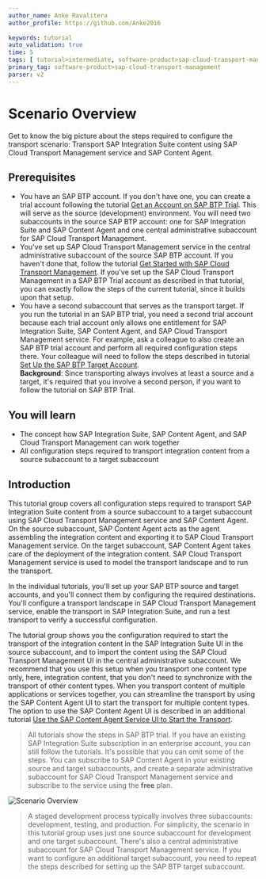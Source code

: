 ```yaml
---
author_name: Anke Ravalitera
author_profile: https://github.com/Anke2016 
  
keywords: tutorial
auto_validation: true
time: 5
tags: [ tutorial>intermediate, software-product>sap-cloud-transport-management, software-product>sap-content-agent-service, software-product>sap-integration-suite ]
primary_tag: software-product>sap-cloud-transport-management
parser: v2
---
```

# Scenario Overview 
<!-- description --> Get to know the big picture about the steps required to configure the transport scenario: Transport SAP Integration Suite content using SAP Cloud Transport Management service and SAP Content Agent. 

## Prerequisites
 - You have an SAP BTP account. If you don't have one, you can create a trial account following the tutorial [Get an Account on SAP BTP Trial](hcp-create-trial-account). This will serve as the source (development) environment. You will need two subaccounts in the source SAP BTP account: one for SAP Integration Suite and SAP Content Agent and one central administrative subaccount for SAP Cloud Transport Management.  
 - You've set up SAP Cloud Transport Management service in the central administrative subaccount of the source SAP BTP account. If you haven't done that, follow the tutorial [Get Started with SAP Cloud Transport Management](btp-transport-management-getting-started).
    If you've set up the SAP Cloud Transport Management in a SAP BTP Trial account as described in that tutorial, you can exactly follow the steps of the current tutorial, since it builds upon that setup.  
 - You have a second subaccount that serves as the transport target. If you run the tutorial in an SAP BTP trial, you need a second trial account because each trial account only allows one entitlement for SAP Integration Suite, SAP Content Agent, and SAP Cloud Transport Management service. For example, ask a colleague to also create an SAP BTP trial account and perform all required configuration steps there. Your colleague will need to follow the steps described in tutorial [Set Up the SAP BTP Target Account](btp-transport-management-cpi-03-set-up-target-account).   
    **Background**: Since transporting always involves at least a source and a target, it's required that you involve a second person, if you want to follow the tutorial on SAP BTP Trial.  


## You will learn
   - The concept how SAP Integration Suite, SAP Content Agent, and SAP Cloud Transport Management can work together
   - All configuration steps required to transport integration content from a source subaccount to a target subaccount
   

## Introduction

This tutorial group covers all configuration steps required to transport SAP Integration Suite content from a source subaccount to a target subaccount using SAP Cloud Transport Management service and SAP Content Agent. On the source subaccount, SAP Content Agent acts as the agent assembling the integration content and exporting it to SAP Cloud Transport Management service. On the target subaccount, SAP Content Agent takes care of the deployment of the integration content. SAP Cloud Transport Management service is used to model the transport landscape and to run the transport.

In the individual tutorials, you'll set up your SAP BTP source and target accounts, and you'll connect them by configuring the required destinations. You'll configure a transport landscape in SAP Cloud Transport Management service, enable the transport in SAP Integration Suite, and run a test transport to verify a successful configuration.

The tutorial group shows you the configuration required to start the transport of the integration content in the SAP Integration Suite UI in the source subaccount, and to import the content using the SAP Cloud Transport Management UI in the central administrative subaccount. We recommend that you use this setup when you transport one content type only, here, integration content, that you don't need to synchronize with the transport of other content types. When you transport content of multiple applications or services together, you can streamline the transport by using the SAP Content Agent UI to start the transport for multiple content types. The option to use the SAP Content Agent UI is described in an additional tutorial [Use the SAP Content Agent Service UI to Start the Transport](btp-transport-management-cpi-08-cas-ui). 

>All tutorials show the steps in SAP BTP trial. If you have an existing SAP Integration Suite subscription in an enterprise account, you can still follow the tutorials. It's possible that you can omit some of the steps. You can subscribe to SAP Content Agent in your existing source and target subaccounts, and create a separate administrative subaccount for SAP Cloud Transport Management service and subscribe to the service using the **free** plan.

   ![Scenario Overview](screenshots/overview_picture.png)

>A staged development process typically involves three subaccounts: development, testing, and production. For simplicity, the scenario in this tutorial group uses just one source subaccount for development and one target subaccount. There's also a central administrative subaccount for SAP Cloud Transport Management service. If you want to configure an additional target subaccount, you need to repeat the steps described for setting up the SAP BTP target subaccount. 


